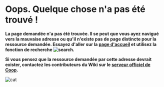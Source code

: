 # Oops. Quelque chose n'a pas été trouvé !

**La page demandée n'a pas été trouvée.
Il se peut que vous ayez navigué vers la mauvaise adresse ou qu'il n'existe pas de page distincte pour la ressource demandée.
Essayez d'aller sur la [page d'accueil](./mainpage.md) et utilisez la fonction de recherche ![search](https://user-images.githubusercontent.com/70456337/206868285-08701c5f-9449-409b-9472-2893f2505ea7.png).**

**Si vous pensez que la ressource demandée par cette adresse devrait exister, contactez les contributeurs du Wiki sur le [serveur officiel de Coop](https://discord.gg/ASpCdT2JZQ).**

![cat](https://http.cat/404)